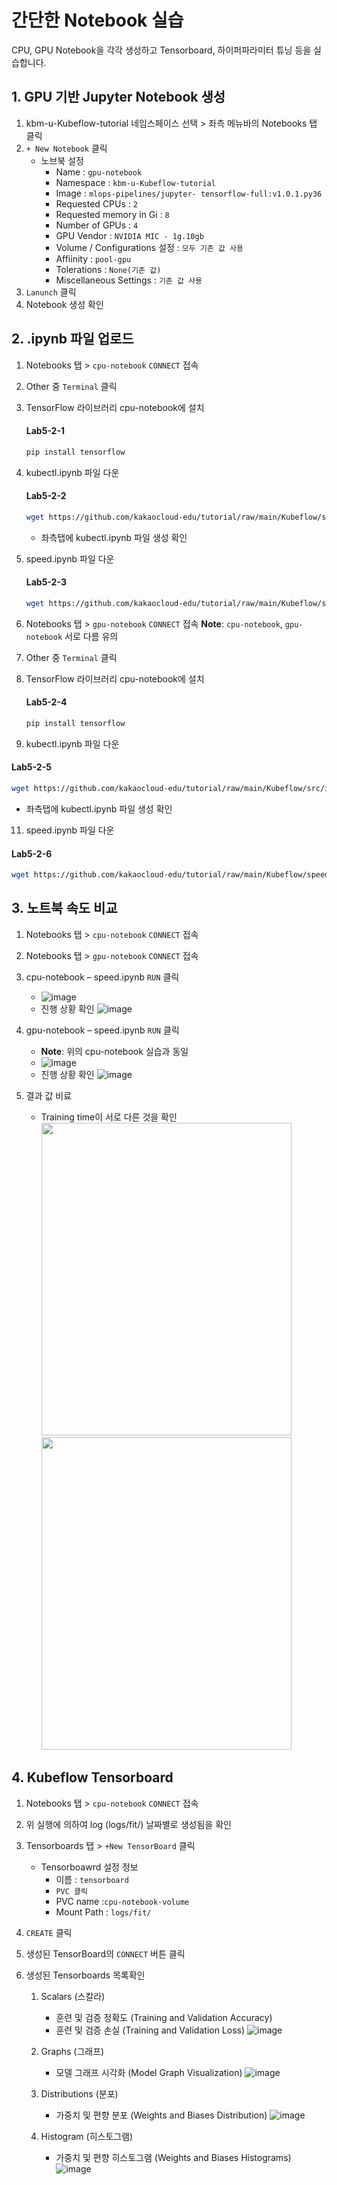 # 간단한 Notebook 실습
CPU, GPU Notebook을 각각 생성하고 Tensorboard, 하이퍼파라미터 튜닝 등을 실습합니다.

## 1. GPU 기반 Jupyter Notebook 생성
1. kbm-u-Kubeflow-tutorial 네임스페이스 선택 > 좌측 메뉴바의 Notebooks 탭 클릭
2. `+ New Notebook` 클릭
   - 노브북 설정
     - Name : `gpu-notebook`
     - Namespace : `kbm-u-Kubeflow-tutorial`
     - Image : `mlops-pipelines/jupyter- tensorflow-full:v1.0.1.py36`
     - Requested CPUs : `2`
     - Requested memory in Gi : `8`
     - Number of GPUs : `4` 
     - GPU Vendor : `NVIDIA MIC - 1g.10gb`  
     - Volume / Configurations 설정 : `모두 기존 값 사용`
     - Affiinity : `pool-gpu`
     - Tolerations : `None(기존 값)`
     - Miscellaneous Settings :  `기존 값 사용`
3. `Lanunch` 클릭
4. Notebook 생성 확인


## 2. .ipynb 파일 업로드
1. Notebooks 탭 > `cpu-notebook` `CONNECT` 접속
2. Other 중 `Terminal` 클릭
3. TensorFlow 라이브러리 cpu-notebook에 설치
   #### **Lab5-2-1**
   ```bash
   pip install tensorflow
   ```

4. kubectl.ipynb 파일 다운
   #### **Lab5-2-2**
   ```bash
   wget https://github.com/kakaocloud-edu/tutorial/raw/main/Kubeflow/src/ipynb/kubectl.ipynb
   ```
   - 좌측탭에 kubectl.ipynb 파일 생성 확인
6. speed.ipynb 파일 다운
   #### **Lab5-2-3**
   ```bash
   wget https://github.com/kakaocloud-edu/tutorial/raw/main/Kubeflow/speed.ipynb
   ```

7. Notebooks 탭 > `gpu-notebook` `CONNECT` 접속
   **Note**: `cpu-notebook`, `gpu-notebook` 서로 다름 유의
8. Other 중 `Terminal` 클릭
9. TensorFlow 라이브러리 cpu-notebook에 설치
   #### **Lab5-2-4**
   ```bash
   pip install tensorflow
   ```

10. kubectl.ipynb 파일 다운
   #### **Lab5-2-5**
   ```bash
   wget https://github.com/kakaocloud-edu/tutorial/raw/main/Kubeflow/src/ipynb/kubectl.ipynb
   ```
   - 좌측탭에 kubectl.ipynb 파일 생성 확인
11. speed.ipynb 파일 다운
   #### **Lab5-2-6**
   ```bash
   wget https://github.com/kakaocloud-edu/tutorial/raw/main/Kubeflow/speed.ipynb
   ```

## 3. 노트북 속도 비교
1. Notebooks 탭 > `cpu-notebook` `CONNECT` 접속
1. Notebooks 탭 > `gpu-notebook` `CONNECT` 접속
3. cpu-notebook – speed.ipynb `RUN`  클릭
   - ![image](https://github.com/KOlizer/tutorial/assets/127844467/f8882625-4f13-42d1-a775-1f10524da24a)
   - 진행 상황 확인
   ![image](https://github.com/KOlizer/tutorial/assets/127844467/c8a371d6-9b91-4fcb-a293-ee44682a0968)


4. gpu-notebook – speed.ipynb `RUN`  클릭
   - **Note**: 위의 cpu-notebook 실습과 동일
   - ![image](https://github.com/KOlizer/tutorial/assets/127844467/f8882625-4f13-42d1-a775-1f10524da24a)
   - 진행 상황 확인
   ![image](https://github.com/KOlizer/tutorial/assets/127844467/c8a371d6-9b91-4fcb-a293-ee44682a0968)

5. 결과 값 비료
   - Training time이 서로 다른 것을 확인
   <img src="https://github.com/KOlizer/tutorial/assets/127844467/0c66ab5b-5aae-4a70-9cce-357e1965bbb5" width="400" height="500"> <img src="https://github.com/KOlizer/tutorial/assets/127844467/6b47a691-640e-4fd6-b857-7c8f05d92a9a" width="400" height="500">

## 4. Kubeflow Tensorboard
1. Notebooks 탭 > `cpu-notebook` `CONNECT` 접속
2. 위 실행에 의하여 log (logs/fit/) 날짜별로 생성됨을 확인
3. Tensorboards 탭 > `+New TensorBoard` 클릭
   - Tensorboawrd 설정 정보
      - 이름 : `tensorboard`
      - `PVC 클릭`
      - PVC name :`cpu-notebook-volume`
      - Mount Path : `logs/fit/`
4. `CREATE` 클릭
5. 생성된 TensorBoard의 `CONNECT` 버튼 클릭

6. 생성된 Tensorboards 목록확인
   1. Scalars (스칼라)
      - 훈련 및 검증 정확도 (Training and Validation Accuracy)
      - 훈련 및 검증 손실 (Training and Validation Loss)
      ![image](https://github.com/KOlizer/tutorial/assets/127844467/451e818d-8593-4ca5-aaf4-82eb0ba9d0a4)

   2. Graphs (그래프)
      - 모델 그래프 시각화 (Model Graph Visualization)
      ![image](https://github.com/KOlizer/tutorial/assets/127844467/1a6dc343-3067-4f7b-adaf-317fcae81418)

   3. Distributions (분포)
      - 가중치 및 편향 분포 (Weights and Biases Distribution)
      ![image](https://github.com/KOlizer/tutorial/assets/127844467/cf7d6531-5768-4e4b-88b2-e9e366558934)

   4. Histogram (히스토그램)
      - 가중치 및 편향 히스토그램 (Weights and Biases Histograms)
      ![image](https://github.com/KOlizer/tutorial/assets/127844467/fc059c5d-45f4-4c47-89f2-e34fff839acb)

